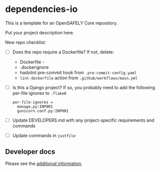 # dependencies-io

This is a template for an OpenSAFELY Core repository.

Put your project description here.

New repo checklist:
- [ ] Does the repo require a Dockerfile?
  If not, delete:
  - Dockerfile -
  - .dockerignore
  - hadolint pre-commit hook from `.pre-commit-config.yaml`
  - `lint-dockerfile` action from `.github/workflows/main.yml`
- [ ] Is this a Django project?
  If so, you probably need to add the following per-file ignores to `.flake8`
  ```
  per-file-ignores =
    manage.py:INP001
    gunicorn.conf.py:INP001
  ```
- [ ] Update DEVELOPERS.md with any project-specific requirements and commands
- [ ] Update commands in `justfile`


## Developer docs

Please see the [additional information](DEVELOPERS.md).
